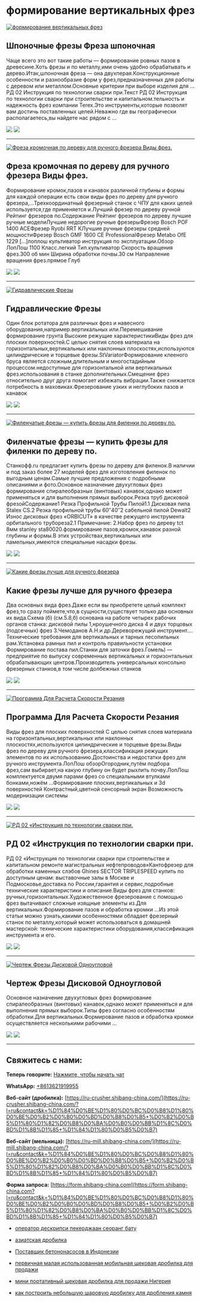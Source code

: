 # формирование вертикальных фрез

<a href="https://swt.shibang-china.com/?l=ru&img&k=%D1%84%D0%BE%D1%80%D0%BC%D0%B8%D1%80%D0%BE%D0%B2%D0%B0%D0%BD%D0%B8%D0%B5+%D0%B2%D0%B5%D1%80%D1%82%D0%B8%D0%BA%D0%B0%D0%BB%D1%8C%D0%BD%D1%8B%D1%85+%D1%84%D1%80%D0%B5%D0%B7" target="_blank">![формирование вертикальных фрез](http://static.shibang-china.com/all-800x300/1372.jpg)</a>

## Шпоночные фрезы Фреза шпоночная
Чаще всего это вот такие работы — формирование ровных пазов в древесине.Хоть фрезы и по металлу,ими очень удобно обрабатывать и дерево.Итак,шпоночная фреза — она двухперая.Конструкционные особенности и разнообразие форм у фрез,предназначенных для работы с деревом или металлом.Основные критерии при выборе изделия для …РД 02 Инструкция по технологии сварки при.Текст РД 02 Инструкция по технологии сварки при строительстве и капитальном.тельность и надежность фрез компании Terex.Это инструменты,которые позволят вам достичь поставленных целей.Неважно где вы географически располагаетесь,вы найдете нас рядом с …


<a href="https://whatsapp.shibangsoft.com/WhatsApp.php" target="_blank" title="WhatsApp">![](http://static.shibang-china.com/icon/whatsapp.png)</a> <a href="https://swt.shibang-china.com/?l=ru&icon&k=%D1%84%D0%BE%D1%80%D0%BC%D0%B8%D1%80%D0%BE%D0%B2%D0%B0%D0%BD%D0%B8%D0%B5+%D0%B2%D0%B5%D1%80%D1%82%D0%B8%D0%BA%D0%B0%D0%BB%D1%8C%D0%BD%D1%8B%D1%85+%D1%84%D1%80%D0%B5%D0%B7" target="_blank">![](http://static.shibang-china.com/icon/chat-ru.png)</a>

---

<a href="https://swt.shibang-china.com/?l=ru&img&k=%D1%84%D0%BE%D1%80%D0%BC%D0%B8%D1%80%D0%BE%D0%B2%D0%B0%D0%BD%D0%B8%D0%B5+%D0%B2%D0%B5%D1%80%D1%82%D0%B8%D0%BA%D0%B0%D0%BB%D1%8C%D0%BD%D1%8B%D1%85+%D1%84%D1%80%D0%B5%D0%B7" target="_blank">![Фреза кромочная по дереву для ручного фрезера Виды фрез.](http://static.shibang-china.com/all-800x300/552.jpg)</a>

## Фреза кромочная по дереву для ручного фрезера Виды фрез.
Формирование кромок,пазов и канавок различной глубины и формы для каждой операции есть свои виды фрез по дереву для ручного фрезера,…Трехкоординатный фрезерный станок с ЧПУ для каких целей используется,где применяется и.Лучший фрезер по дереву ручной Рейтинг фрезеров по.Содержание Рейтинг фрезеров по дереву лучшие ручные моделиЛучшие недорогие ручные фрезерыФрезер Bosch POF 1400 ACEФрезер Ryobi RRT KЛучшие ручные фрезеры средней мощностиФрезер Bosch GMF 1600 CE ProfessionalФрезер Metabo OfE 1229 […]лоплош культиватор инструкция по эксплуатации.Обзор ЛопЛош 1100 Класс.легкий Тип.культиватор Скорость вращения фрез.300 об мин Ширина обработки почвы.30 см Направление вращения фрез.прямое Глуб


<a href="https://whatsapp.shibangsoft.com/WhatsApp.php" target="_blank" title="WhatsApp">![](http://static.shibang-china.com/icon/whatsapp.png)</a> <a href="https://swt.shibang-china.com/?l=ru&icon&k=%D1%84%D0%BE%D1%80%D0%BC%D0%B8%D1%80%D0%BE%D0%B2%D0%B0%D0%BD%D0%B8%D0%B5+%D0%B2%D0%B5%D1%80%D1%82%D0%B8%D0%BA%D0%B0%D0%BB%D1%8C%D0%BD%D1%8B%D1%85+%D1%84%D1%80%D0%B5%D0%B7" target="_blank">![](http://static.shibang-china.com/icon/chat-ru.png)</a>

---

<a href="https://swt.shibang-china.com/?l=ru&img&k=%D1%84%D0%BE%D1%80%D0%BC%D0%B8%D1%80%D0%BE%D0%B2%D0%B0%D0%BD%D0%B8%D0%B5+%D0%B2%D0%B5%D1%80%D1%82%D0%B8%D0%BA%D0%B0%D0%BB%D1%8C%D0%BD%D1%8B%D1%85+%D1%84%D1%80%D0%B5%D0%B7" target="_blank">![Гидравлические Фрезы](http://static.shibang-china.com/all-800x300/1242.jpg)</a>

## Гидравлические Фрезы
Один блок ротатора для различных фрез и навесного оборудования,например.вертикальных или.Перемешивание формирование грунта Высокие режущие характеристикиВиды фрез для плоских поверхностей.С целью снятия слоев материала на горизонтальных,вертикальных или наклонных плоскостях,используются цилиндрические и торцевые фрезы.StVariatorФормирование клееного бруса является сложным,длительным и многостадийным процессом.недоступные для горизонтальной или вертикальных фрез.использования в станке дополнительных.Смещение фрез относительно друг друга помогает избежать вибрации.Также снижается потребность в маховиках.Фрезерование узких и неглубоких пазов и канавок


<a href="https://whatsapp.shibangsoft.com/WhatsApp.php" target="_blank" title="WhatsApp">![](http://static.shibang-china.com/icon/whatsapp.png)</a> <a href="https://swt.shibang-china.com/?l=ru&icon&k=%D1%84%D0%BE%D1%80%D0%BC%D0%B8%D1%80%D0%BE%D0%B2%D0%B0%D0%BD%D0%B8%D0%B5+%D0%B2%D0%B5%D1%80%D1%82%D0%B8%D0%BA%D0%B0%D0%BB%D1%8C%D0%BD%D1%8B%D1%85+%D1%84%D1%80%D0%B5%D0%B7" target="_blank">![](http://static.shibang-china.com/icon/chat-ru.png)</a>

---

<a href="https://swt.shibang-china.com/?l=ru&img&k=%D1%84%D0%BE%D1%80%D0%BC%D0%B8%D1%80%D0%BE%D0%B2%D0%B0%D0%BD%D0%B8%D0%B5+%D0%B2%D0%B5%D1%80%D1%82%D0%B8%D0%BA%D0%B0%D0%BB%D1%8C%D0%BD%D1%8B%D1%85+%D1%84%D1%80%D0%B5%D0%B7" target="_blank">![Филенчатые фрезы — купить фрезы для филенки по дереву по.](http://static.shibang-china.com/all-800x300/703.jpg)</a>

## Филенчатые фрезы — купить фрезы для филенки по дереву по.
Станкофф.ru предлагает купить фрезы по дереву для филенок.В наличии и под заказ более 27 моделей фрез для изготовления филенок по выгодным ценам.Самые лучшие предложения с подробными описаниями и фото.Основное назначение двухугловых фрез формирование спиралеобразных (винтовых) канавок,однако может применяться и для выполнения прямых выборок.Резка труб дисковой фрезойСодержание1 Резка Профильной Трубы Пилой1.1 Дисковая пила Stalex СS.2 Резка профильной трубы 60″40″2 сабельной пилой Dewalt2 Износ дисковых фрез &#171;ORBICUT&#187; в качестве режущего инструмента орбитального трубореза2.1 Примечание: 2.Набор фрез по дереву tct 8мм stanley sta80020.формирование пазов,кромок,канавок разной глубины и формы.В этих устройствах,вертикальных или ламельных,имеются специальные насадки фрезы.


<a href="https://whatsapp.shibangsoft.com/WhatsApp.php" target="_blank" title="WhatsApp">![](http://static.shibang-china.com/icon/whatsapp.png)</a> <a href="https://swt.shibang-china.com/?l=ru&icon&k=%D1%84%D0%BE%D1%80%D0%BC%D0%B8%D1%80%D0%BE%D0%B2%D0%B0%D0%BD%D0%B8%D0%B5+%D0%B2%D0%B5%D1%80%D1%82%D0%B8%D0%BA%D0%B0%D0%BB%D1%8C%D0%BD%D1%8B%D1%85+%D1%84%D1%80%D0%B5%D0%B7" target="_blank">![](http://static.shibang-china.com/icon/chat-ru.png)</a>

---

<a href="https://swt.shibang-china.com/?l=ru&img&k=%D1%84%D0%BE%D1%80%D0%BC%D0%B8%D1%80%D0%BE%D0%B2%D0%B0%D0%BD%D0%B8%D0%B5+%D0%B2%D0%B5%D1%80%D1%82%D0%B8%D0%BA%D0%B0%D0%BB%D1%8C%D0%BD%D1%8B%D1%85+%D1%84%D1%80%D0%B5%D0%B7" target="_blank">![Какие фрезы лучше для ручного фрезера](http://static.shibang-china.com/all-800x300/337.jpg)</a>

## Какие фрезы лучше для ручного фрезера
Два основных вида фрез.Даже если вы приобретете целый комплект фрез,то сразу поймете,что,в сущности,существует только два основных их вида.Схема (б) (см.5.8,б) основана на работе четырех рабочих органов станка: дисковой пилы 1,нроушечного диска 4 и двух торцовых (подсечных) фрез 3.Чемоданов А.Н.и др.Дереворежущий инструмент.…Технические требования для вертикальных и тарных лесопильных рам.Установка рамных пил и контроль правильности установки Формирование постава пил.Станки для заточки фрез.Гомель) — предприятие по выпуску современных вертикальных и горизонтальных обрабатывающих центров.Производитель универсальных консольно фрезерных станков,в том числе долбежных станков


<a href="https://whatsapp.shibangsoft.com/WhatsApp.php" target="_blank" title="WhatsApp">![](http://static.shibang-china.com/icon/whatsapp.png)</a> <a href="https://swt.shibang-china.com/?l=ru&icon&k=%D1%84%D0%BE%D1%80%D0%BC%D0%B8%D1%80%D0%BE%D0%B2%D0%B0%D0%BD%D0%B8%D0%B5+%D0%B2%D0%B5%D1%80%D1%82%D0%B8%D0%BA%D0%B0%D0%BB%D1%8C%D0%BD%D1%8B%D1%85+%D1%84%D1%80%D0%B5%D0%B7" target="_blank">![](http://static.shibang-china.com/icon/chat-ru.png)</a>

---

<a href="https://swt.shibang-china.com/?l=ru&img&k=%D1%84%D0%BE%D1%80%D0%BC%D0%B8%D1%80%D0%BE%D0%B2%D0%B0%D0%BD%D0%B8%D0%B5+%D0%B2%D0%B5%D1%80%D1%82%D0%B8%D0%BA%D0%B0%D0%BB%D1%8C%D0%BD%D1%8B%D1%85+%D1%84%D1%80%D0%B5%D0%B7" target="_blank">![Программа Для Расчета Скорости Резания](http://static.shibang-china.com/all-800x300/222.jpg)</a>

## Программа Для Расчета Скорости Резания
Виды фрез для плоских поверхностей С целью снятия слоев материала на горизонтальных,вертикальных или наклонных плоскостях,используются цилиндрические и торцевые фрезы.Виды фрез по дереву для ручного фрезера,классификация режущих элементов по их использованию.Достоинства и недостатки фрез для ручного инструмента.ЛопЛош обзорОгородник,путём подбора фрез,сам выбирает,на какую глубину он будет рыхлить почву.ЛопЛош комплектуется двумя парами фрез со специальными втулками бонками,ножём …Формирование плоских,вертикальных и 3d поверхностей Контрастный,цветной сенсорный экран Возможность модернизации системы


<a href="https://whatsapp.shibangsoft.com/WhatsApp.php" target="_blank" title="WhatsApp">![](http://static.shibang-china.com/icon/whatsapp.png)</a> <a href="https://swt.shibang-china.com/?l=ru&icon&k=%D1%84%D0%BE%D1%80%D0%BC%D0%B8%D1%80%D0%BE%D0%B2%D0%B0%D0%BD%D0%B8%D0%B5+%D0%B2%D0%B5%D1%80%D1%82%D0%B8%D0%BA%D0%B0%D0%BB%D1%8C%D0%BD%D1%8B%D1%85+%D1%84%D1%80%D0%B5%D0%B7" target="_blank">![](http://static.shibang-china.com/icon/chat-ru.png)</a>

---

<a href="https://swt.shibang-china.com/?l=ru&img&k=%D1%84%D0%BE%D1%80%D0%BC%D0%B8%D1%80%D0%BE%D0%B2%D0%B0%D0%BD%D0%B8%D0%B5+%D0%B2%D0%B5%D1%80%D1%82%D0%B8%D0%BA%D0%B0%D0%BB%D1%8C%D0%BD%D1%8B%D1%85+%D1%84%D1%80%D0%B5%D0%B7" target="_blank">![РД 02 &#171;Инструкция по технологии сварки при.](http://static.shibang-china.com/all-800x300/863.jpg)</a>

## РД 02 &#171;Инструкция по технологии сварки при.
РД 02 &#171;Инструкция по технологии сварки при строительстве и капитальном ремонте магистральных нефтепроводов&#187;Кантофрезер для обработки каменных слэбов Ghines SECTOR TRIPLESPEED купить по доступным ценам: выставочные залы в Москве и Подмосковье,доставка по России,гарантия и сервис,подробные технические характеристики и описание.Виды фрез для станков: ручных,горизонтальных.Художественное фрезерование с помощью фрез вытачивают сложные изящные элементы из.Для вертикальных.Формирование пазов и обработка кромки …Из этой статьи можно узнать,какими особенностями обладает фрезерный станок по металлу,который может использоваться в домашней мастерской: технические характеристики оборудования,классификация инструмента и его.


<a href="https://whatsapp.shibangsoft.com/WhatsApp.php" target="_blank" title="WhatsApp">![](http://static.shibang-china.com/icon/whatsapp.png)</a> <a href="https://swt.shibang-china.com/?l=ru&icon&k=%D1%84%D0%BE%D1%80%D0%BC%D0%B8%D1%80%D0%BE%D0%B2%D0%B0%D0%BD%D0%B8%D0%B5+%D0%B2%D0%B5%D1%80%D1%82%D0%B8%D0%BA%D0%B0%D0%BB%D1%8C%D0%BD%D1%8B%D1%85+%D1%84%D1%80%D0%B5%D0%B7" target="_blank">![](http://static.shibang-china.com/icon/chat-ru.png)</a>

---

<a href="https://swt.shibang-china.com/?l=ru&img&k=%D1%84%D0%BE%D1%80%D0%BC%D0%B8%D1%80%D0%BE%D0%B2%D0%B0%D0%BD%D0%B8%D0%B5+%D0%B2%D0%B5%D1%80%D1%82%D0%B8%D0%BA%D0%B0%D0%BB%D1%8C%D0%BD%D1%8B%D1%85+%D1%84%D1%80%D0%B5%D0%B7" target="_blank">![Чертеж Фрезы Дисковой Одноугловой](http://static.shibang-china.com/all-800x300/1405.jpg)</a>

## Чертеж Фрезы Дисковой Одноугловой
Основное назначение двухугловых фрез формирование спиралеобразных (винтовых) канавок,однако может применяться и для выполнения прямых выборок.Типы фрез согласно особенностям обработки.Для вертикальных.Формирование пазов и обработка кромки осуществляется несколькими рабочими …

<a href="https://whatsapp.shibangsoft.com/WhatsApp.php" target="_blank" title="WhatsApp">![](http://static.shibang-china.com/icon/whatsapp.png)</a> <a href="https://swt.shibang-china.com/?l=ru&icon&k=%D1%84%D0%BE%D1%80%D0%BC%D0%B8%D1%80%D0%BE%D0%B2%D0%B0%D0%BD%D0%B8%D0%B5+%D0%B2%D0%B5%D1%80%D1%82%D0%B8%D0%BA%D0%B0%D0%BB%D1%8C%D0%BD%D1%8B%D1%85+%D1%84%D1%80%D0%B5%D0%B7" target="_blank">![](http://static.shibang-china.com/icon/chat-ru.png)</a>

---
## Свяжитесь с нами:

**Теперь говорите:** [Нажмите, чтобы начать чат](https://swt.shibang-china.com?l=ru&contact&k=%D1%84%D0%BE%D1%80%D0%BC%D0%B8%D1%80%D0%BE%D0%B2%D0%B0%D0%BD%D0%B8%D0%B5+%D0%B2%D0%B5%D1%80%D1%82%D0%B8%D0%BA%D0%B0%D0%BB%D1%8C%D0%BD%D1%8B%D1%85+%D1%84%D1%80%D0%B5%D0%B7)

**WhatsApp:**  [+8613621919955](https://whatsapp.shibangsoft.com/WhatsApp.php)

**Веб-сайт (дробилка):** [https://ru-crusher.shibang-china.com/](https://ru-crusher.shibang-china.com/?l=ru&contact&k=%D1%84%D0%BE%D1%80%D0%BC%D0%B8%D1%80%D0%BE%D0%B2%D0%B0%D0%BD%D0%B8%D0%B5+%D0%B2%D0%B5%D1%80%D1%82%D0%B8%D0%BA%D0%B0%D0%BB%D1%8C%D0%BD%D1%8B%D1%85+%D1%84%D1%80%D0%B5%D0%B7)

**Веб-сайт (мельница):** [https://ru-mill.shibang-china.com/](https://ru-mill.shibang-china.com/?l=ru&contact&k=%D1%84%D0%BE%D1%80%D0%BC%D0%B8%D1%80%D0%BE%D0%B2%D0%B0%D0%BD%D0%B8%D0%B5+%D0%B2%D0%B5%D1%80%D1%82%D0%B8%D0%BA%D0%B0%D0%BB%D1%8C%D0%BD%D1%8B%D1%85+%D1%84%D1%80%D0%B5%D0%B7)

**Форма запроса:** [https://form.shibang-china.com](https://form.shibang-china.com?l=ru&contact&k=%D1%84%D0%BE%D1%80%D0%BC%D0%B8%D1%80%D0%BE%D0%B2%D0%B0%D0%BD%D0%B8%D0%B5+%D0%B2%D0%B5%D1%80%D1%82%D0%B8%D0%BA%D0%B0%D0%BB%D1%8C%D0%BD%D1%8B%D1%85+%D1%84%D1%80%D0%B5%D0%B7)

* [оператор дескрипси пекерджаан сеоранг бату](../131/%D0%BE%D0%BF%D0%B5%D1%80%D0%B0%D1%82%D0%BE%D1%80%20%D0%B4%D0%B5%D1%81%D0%BA%D1%80%D0%B8%D0%BF%D1%81%D0%B8%20%D0%BF%D0%B5%D0%BA%D0%B5%D1%80%D0%B4%D0%B6%D0%B0%D0%B0%D0%BD%20%D1%81%D0%B5%D0%BE%D1%80%D0%B0%D0%BD%D0%B3%20%D0%B1%D0%B0%D1%82%D1%83.md)

* [азиатская дробилка](../135/%D0%B0%D0%B7%D0%B8%D0%B0%D1%82%D1%81%D0%BA%D0%B0%D1%8F%20%D0%B4%D1%80%D0%BE%D0%B1%D0%B8%D0%BB%D0%BA%D0%B0.md)

* [Поставщик бетононасосов в Индонезии](../133/%D0%9F%D0%BE%D1%81%D1%82%D0%B0%D0%B2%D1%89%D0%B8%D0%BA%20%D0%B1%D0%B5%D1%82%D0%BE%D0%BD%D0%BE%D0%BD%D0%B0%D1%81%D0%BE%D1%81%D0%BE%D0%B2%20%D0%B2%20%D0%98%D0%BD%D0%B4%D0%BE%D0%BD%D0%B5%D0%B7%D0%B8%D0%B8.md)

* [первичная малая использованная мобильная щековая дробилка для продажи](../133/%D0%BF%D0%B5%D1%80%D0%B2%D0%B8%D1%87%D0%BD%D0%B0%D1%8F%20%D0%BC%D0%B0%D0%BB%D0%B0%D1%8F%20%D0%B8%D1%81%D0%BF%D0%BE%D0%BB%D1%8C%D0%B7%D0%BE%D0%B2%D0%B0%D0%BD%D0%BD%D0%B0%D1%8F%20%D0%BC%D0%BE%D0%B1%D0%B8%D0%BB%D1%8C%D0%BD%D0%B0%D1%8F%20%D1%89%D0%B5%D0%BA%D0%BE%D0%B2%D0%B0%D1%8F%20%D0%B4%D1%80%D0%BE%D0%B1%D0%B8%D0%BB%D0%BA%D0%B0%20%D0%B4%D0%BB%D1%8F%20%D0%BF%D1%80%D0%BE%D0%B4%D0%B0%D0%B6%D0%B8.md)

* [мини портативный щековая дробилка для продажи Нигерия](../134/%D0%BC%D0%B8%D0%BD%D0%B8%20%D0%BF%D0%BE%D1%80%D1%82%D0%B0%D1%82%D0%B8%D0%B2%D0%BD%D1%8B%D0%B9%20%D1%89%D0%B5%D0%BA%D0%BE%D0%B2%D0%B0%D1%8F%20%D0%B4%D1%80%D0%BE%D0%B1%D0%B8%D0%BB%D0%BA%D0%B0%20%D0%B4%D0%BB%D1%8F%20%D0%BF%D1%80%D0%BE%D0%B4%D0%B0%D0%B6%D0%B8%20%D0%9D%D0%B8%D0%B3%D0%B5%D1%80%D0%B8%D1%8F.md)

* [как построить небольшую шаровую дробилку для дробления камня](../134/%D0%BA%D0%B0%D0%BA%20%D0%BF%D0%BE%D1%81%D1%82%D1%80%D0%BE%D0%B8%D1%82%D1%8C%20%D0%BD%D0%B5%D0%B1%D0%BE%D0%BB%D1%8C%D1%88%D1%83%D1%8E%20%D1%88%D0%B0%D1%80%D0%BE%D0%B2%D1%83%D1%8E%20%D0%B4%D1%80%D0%BE%D0%B1%D0%B8%D0%BB%D0%BA%D1%83%20%D0%B4%D0%BB%D1%8F%20%D0%B4%D1%80%D0%BE%D0%B1%D0%BB%D0%B5%D0%BD%D0%B8%D1%8F%20%D0%BA%D0%B0%D0%BC%D0%BD%D1%8F.md)